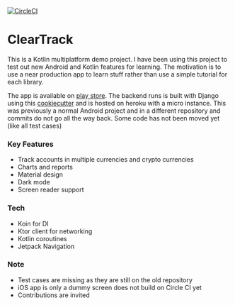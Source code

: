 [![CircleCI](https://circleci.com/gh/amolgupta/cleartrack.svg?style=shield&circle-token=e5c532133590df69d5d1dec1d175101b9397f188)](https://app.circleci.com/pipelines/github/amolgupta/cleartrack)

# ClearTrack

This is a Kotlin multiplatform demo project. I have been using this project to test out new Android and Kotlin features for learning. The motivation is to use a near production app to learn stuff rather than use a simple tutorial for each library.

The app is available on [play store](https://play.google.com/store/apps/details?id=xyz.getclear.app). The backend runs is built with Django using this [cookiecutter](https://github.com/pydanny/cookiecutter-django) and is hosted on heroku with a micro instance.
This was previously a normal Android project and in a different repository and commits do not go all the way back. Some code has not been moved yet (like all test cases)


### Key Features
- Track accounts in multiple currencies and crypto currencies
- Charts and reports
- Material design
- Dark mode
- Screen reader support

### Tech
- Koin for DI
- Ktor client for networking
- Kotlin coroutines
- Jetpack Navigation

### Note
- Test cases are missing as they are still on the old repository
- iOS app is only a dummy screen does not build on Circle CI yet
- Contributions are invited


